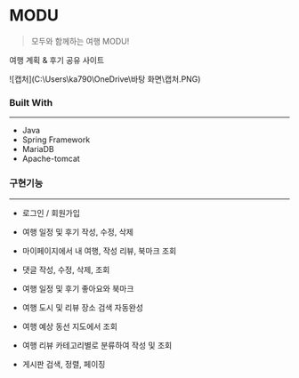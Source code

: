 # MODU

> 모두와 함께하는 여행 MODU!

여행 계획 & 후기 공유 사이트 

![캡처](C:\Users\ka790\OneDrive\바탕 화면\캡처.PNG)

### Built With

------

* Java
* Spring Framework
* MariaDB
* Apache-tomcat

### 구현기능

------

* 로그인 / 회원가입

* 여행 일정 및 후기 작성, 수정, 삭제

* 마이페이지에서 내 여행, 작성 리뷰, 북마크 조회

* 댓글 작성, 수정, 삭제, 조회

* 여행 일정 및 후기 좋아요와 북마크

* 여행 도시 및 리뷰 장소 검색 자동완성

* 여행 예상 동선 지도에서 조회

* 여행 리뷰 카테고리별로 분류하여 작성 및 조회

* 게시판 검색, 정렬, 페이징

  

  
